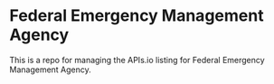 # Federal Emergency Management Agency
This is a repo for managing the APIs.io listing for Federal Emergency Management Agency.
